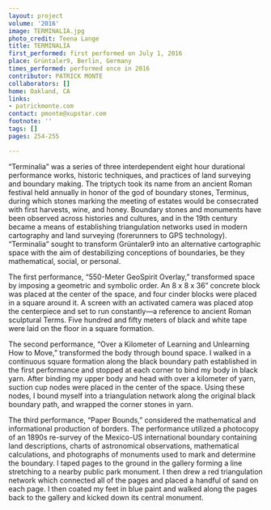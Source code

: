 ```yaml
---
layout: project
volume: '2016'
image: TERMINALIA.jpg
photo_credit: Teena Lange
title: TERMINALIA
first_performed: first performed on July 1, 2016
place: Grüntaler9, Berlin, Germany
times_performed: performed once in 2016
contributor: PATRICK MONTE
collaborators: []
home: Oakland, CA
links:
- patrickmonte.com
contact: pmonte@xupstar.com
footnote: ''
tags: []
pages: 254-255

---
```


“Terminalia” was a series of three interdependent eight hour durational performance works, historic techniques, and practices of land surveying and boundary making. The triptych took its name from an ancient Roman festival held annually in honor of the god of boundary stones, Terminus, during which stones marking the meeting of estates would be consecrated with first harvests, wine, and honey. Boundary stones and monuments have been observed across histories and cultures, and in the 19th century became a means of establishing triangulation networks used in modern cartography and land surveying (forerunners to GPS technology). “Terminalia” sought to transform Grüntaler9 into an alternative cartographic space with the aim of destabilizing conceptions of boundaries, be they mathematical, social, or personal.

The first performance, “550-Meter GeoSpirit Overlay,” transformed space by imposing a geometric and symbolic order. An 8 x 8 x 36” concrete block was placed at the center of the space, and four cinder blocks were placed in a square around it. A screen with an activated camera was placed atop the centerpiece and set to run constantly—a reference to ancient Roman sculptural Terms. Five hundred and fifty meters of black and white tape were laid on the floor in a square formation.

The second performance, “Over a Kilometer of Learning and Unlearning How to Move,” transformed the body through bound space. I walked in a continuous square formation along the black boundary path established in the first performance and stopped at each corner to bind my body in black yarn. After binding my upper body and head with over a kilometer of yarn, suction cup nodes were placed in the center of the space. Using these nodes, I bound myself into a triangulation network along the original black boundary path, and wrapped the corner stones in yarn.

The third performance, “Paper Bounds,” considered the mathematical and informational production of borders. The performance utilized a photocopy of an 1890s re-survey of the Mexico-US international boundary containing land descriptions, charts of astronomical observations, mathematical calculations, and photographs of monuments used to mark and determine the boundary. I taped pages to the ground in the gallery forming a line stretching to a nearby public park monument. I then drew a red triangulation network which connected all of the pages and placed a handful of sand on each page. I then coated my feet in blue paint and walked along the pages back to the gallery and kicked down its central monument.
